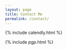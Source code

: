 ```yaml
---
layout: page
title: Contact Me
permalink: /contact/
---
```



{% include calendly.html %}


{% include pgp.html %}

